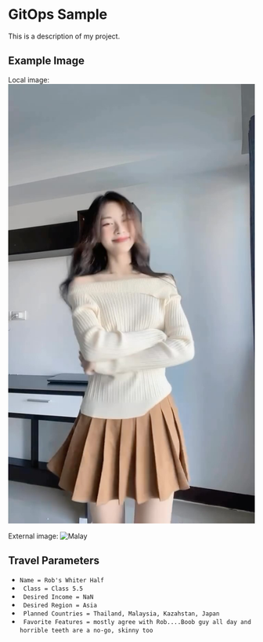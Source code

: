 # GitOps Sample

This is a description of my project.

## Example Image
Local image:
![Thai](images/thai.jpg)

External image:
![Malay](https://as1.ftcdn.net/v2/jpg/01/83/57/50/1000_F_183575057_Ds4e51TuR08IasMWY9cgJOhJkT0quSzx.jpg)

## Travel Parameters

- ```Name = Rob's Whiter Half```
- ``` Class = Class 5.5```
- ``` Desired Income = NaN```
- ``` Desired Region = Asia```
- ``` Planned Countries = Thailand, Malaysia, Kazahstan, Japan```
- ``` Favorite Features = mostly agree with Rob....Boob guy all day and horrible teeth are a no-go, skinny too``` 

